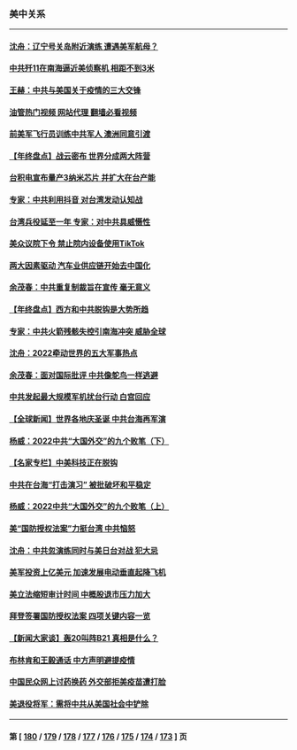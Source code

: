 ### 美中关系
---
#### [沈舟：辽宁号关岛附近演练 遭遇美军航母？](../../pages/nf1412576/n13894879.md?12302045) 
#### [中共歼11在南海逼近美侦察机 相距不到3米](../../pages/nf1412576/n13894594.md?12302045) 
#### [王赫：中共与美国关于疫情的三大交锋](../../pages/nf1412576/n13894704.md?12302045) 
#### [油管热门视频 网站代理 翻墙必看视频](http://138.2.39.72:81/youtube.html?epic-marker?12302045)
#### [前美军飞行员训练中共军人 澳洲同意引渡](../../pages/nf1412576/n13894490.md?12302045) 
#### [【年终盘点】战云密布 世界分成两大阵营](../../pages/nf1412576/n13891187.md?12302045) 
#### [台积电宣布量产3纳米芯片 并扩大在台产能](../../pages/nf1412576/n13894291.md?12302045) 
#### [专家：中共利用抖音 对台湾发动认知战](../../pages/nf1412576/n13892529.md?12302045) 
#### [台湾兵役延至一年 专家：对中共具威慑性](../../pages/nf1412576/n13893127.md?12302045) 
#### [美众议院下令 禁止院内设备使用TikTok](../../pages/nf1412576/n13893373.md?12302045) 
#### [两大因素驱动 汽车业供应链开始去中国化](../../pages/nf1412576/n13893093.md?12302045) 
#### [余茂春：中共重复制裁旨在宣传 毫无意义](../../pages/nf1412576/n13893038.md?12302045) 
#### [【年终盘点】西方和中共脱钩是大势所趋](../../pages/nf1412576/n13887940.md?12302045) 
#### [专家：中共火箭残骸失控引南海冲突 威胁全球](../../pages/nf1412576/n13892541.md?12302045) 
#### [沈舟：2022牵动世界的五大军事热点](../../pages/nf1412576/n13892406.md?12302045) 
#### [余茂春：面对国际批评 中共像鸵鸟一样逃避](../../pages/nf1412576/n13892250.md?12302045) 
#### [中共发起最大规模军机扰台行动 白宫回应](../../pages/nf1412576/n13892220.md?12302045) 
#### [【全球新闻】世界各地庆圣诞 中共台海再军演](../../pages/nf1412576/n13892011.md?12302045) 
#### [杨威：2022中共“大国外交”的九个败笔（下）](../../pages/nf1412576/n13891893.md?12302045) 
#### [【名家专栏】中美科技正在脱钩](../../pages/nf1412576/n13891658.md?12302045) 
#### [中共在台海“打击演习” 被批破坏和平稳定](../../pages/nf1412576/n13891734.md?12302045) 
#### [杨威：2022中共“大国外交”的九个败笔（上）](../../pages/nf1412576/n13891424.md?12302045) 
#### [美“国防授权法案”力挺台湾 中共恼怒](../../pages/nf1412576/n13891151.md?12302045) 
#### [沈舟：中共忽演练同时与美日台对战 犯大忌](../../pages/nf1412576/n13890857.md?12302045) 
#### [美军投资上亿美元 加速发展电动垂直起降飞机](../../pages/nf1412576/n13890955.md?12302045) 
#### [美立法缩短审计时间 中概股退市压力加大](../../pages/nf1412576/n13890825.md?12302045) 
#### [拜登签署国防授权法案 四项关键内容一览](../../pages/nf1412576/n13890669.md?12302045) 
#### [【新闻大家谈】轰20叫阵B21 真相是什么？](../../pages/nf1412576/n13890509.md?12302045) 
#### [布林肯和王毅通话 中方声明避提疫情](../../pages/nf1412576/n13890572.md?12302045) 
#### [中国民众网上讨药换药 外交部拒美疫苗遭打脸](../../pages/nf1412576/n13890551.md?12302045) 
#### [美退役将军：需将中共从美国社会中铲除](../../pages/nf1412576/n13890377.md?12302045) 

---
#### 第 [ [180](./180.md?12302045) / [179](./179.md?12302045) / [178](./178.md?12302045) / [177](./177.md?12302045) / [176](./176.md?12302045) / [175](./175.md?12302045) / [174](./174.md?12302045) / [173](./173.md?12302045) ] 页
